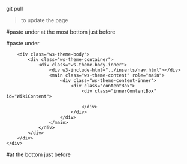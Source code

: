 git pull
> to update the page

#paste under <head> at the most bottom just before </head>

<link rel="stylesheet" href="../assets/217420326D.gz.css" type="text/css">
<link rel="stylesheet" href="../assets/9jvvjv40-internal-bootstrap.css" type="text/css">
<link rel="stylesheet" href="../assets/vz033906-internal.css" type="text/css">
<link rel="stylesheet" href="../main-assets/main.css" type="text/css">
<script type="text/javascript" src="../assets/inserthtml.js"></script>

#paste under <body>

<div id="js-fixed-header-offset" style="margin-top: 0px;">
    <div w3-include-html="../inserts/header.html"></div>

        <div class="ws-theme-body">
            <div class="ws-theme-container">
                <div class="ws-theme-body-inner">
                    <div w3-include-html="../inserts/nav.html"></div>
                    <main class="ws-theme-content" role="main">
                        <div class="ws-theme-content-inner">
                            <div class="contentBox">
                                <div class="innerContentBox" id="WikiContent">

                                </div>
                            </div>
                        </div>
                    </main>
                </div>
            </div>
        </div>
    </div>
</div>

#at the bottom just before </body>

<script>
    includeHTML()
</script>